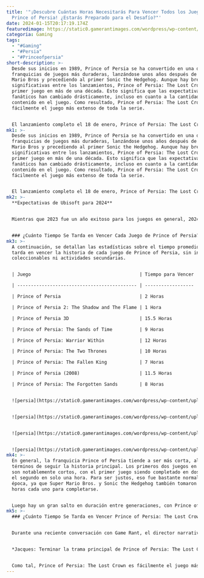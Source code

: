 ```yaml
---
title: '"¡Descubre Cuántas Horas Necesitarás Para Vencer Todos los Juegos de
  Prince of Persia! ¿Estarás Preparado para el Desafío?"'
date: 2024-01-15T20:17:19.174Z
featuredimage: https://static0.gamerantimages.com/wordpress/wp-content/uploads/2024/01/game-rant-advance-prince-of-persia-the-lost-crown-30-feature.jpg?q=50&fit=contain&w=1140&h=&dpr=1.5
categoria: Gaming
tags:
  - "#Gaming"
  - "#Persia"
  - "#Princeofpersia"
short-description: >-
  Desde sus inicios en 1989, Prince of Persia se ha convertido en una de las
  franquicias de juegos más duraderas, lanzándose unos años después de Super
  Mario Bros y precediendo al primer Sonic the Hedgehog. Aunque hay brechas
  significativas entre los lanzamientos, Prince of Persia: The Lost Crown es el
  primer juego en más de una década. Esto significa que las expectativas de los
  fanáticos han cambiado drásticamente, incluso en cuanto a la cantidad de
  contenido en el juego. Como resultado, Prince of Persia: The Lost Crown será
  fácilmente el juego más extenso de toda la serie.


  El lanzamiento completo el 18 de enero, Prince of Persia: The Lost Crown parece romper finalmente la ausencia de 14 años de la serie, y lo está haciendo de una manera bastante audaz. Volviendo a las raíces en 2D de la serie, Prince of Persia: The Lost Crown
mk1: >-
  Desde sus inicios en 1989, Prince of Persia se ha convertido en una de las
  franquicias de juegos más duraderas, lanzándose unos años después de Super
  Mario Bros y precediendo al primer Sonic the Hedgehog. Aunque hay brechas
  significativas entre los lanzamientos, Prince of Persia: The Lost Crown es el
  primer juego en más de una década. Esto significa que las expectativas de los
  fanáticos han cambiado drásticamente, incluso en cuanto a la cantidad de
  contenido en el juego. Como resultado, Prince of Persia: The Lost Crown será
  fácilmente el juego más extenso de toda la serie.


  El lanzamiento completo el 18 de enero, Prince of Persia: The Lost Crown parece romper finalmente la ausencia de 14 años de la serie, y lo está haciendo de una manera bastante audaz. Volviendo a las raíces en 2D de la serie, Prince of Persia: The Lost Crown está dando a la franquicia una revisión moderna de Metroidvania, y aunque los fanáticos no necesitarán jugar el resto de la serie antes de sumergirse en The Lost Crown, en realidad sería un proceso mucho más corto de lo que algunos podrían pensar.
mk2: >-
  **Expectativas de Ubisoft para 2024**


  Mientras que 2023 fue un año exitoso para los juegos en general, 2024 parece estar preparado para ser uno de los años más grandes en la memoria reciente del desarrollador Ubisoft.


  ### ¿Cuánto Tiempo Se Tarda en Vencer Cada Juego de Prince of Persia?
mk3: >-
  A continuación, se detallan las estadísticas sobre el tiempo promedio que se
  tarda en vencer la historia de cada juego de Prince of Persia, sin incluir
  coleccionables ni actividades secundarias.


  | Juego                                        | Tiempo para Vencer |

  | -------------------------------------------- | ------------------ |

  | Prince of Persia                             | 2 Horas            |

  | Prince of Persia 2: The Shadow and The Flame | 1 Hora             |

  | Prince of Persia 3D                          | 15.5 Horas         |

  | Prince of Persia: The Sands of Time          | 9 Horas            |

  | Prince of Persia: Warrior Within             | 12 Horas           |

  | Prince of Persia: The Two Thrones            | 10 Horas           |

  | Prince of Persia: The Fallen King            | 7 Horas            |

  | Prince of Persia (2008)                      | 11.5 Horas         |

  | Prince of Persia: The Forgotten Sands        | 8 Horas            |


  ![persia](https://static0.gamerantimages.com/wordpress/wp-content/uploads/2023/12/prince-of-persia-1989.jpg?q=50&fit=contain&w=750&h=415&dpr=1.5 "persia")


  ![persia](https://static0.gamerantimages.com/wordpress/wp-content/uploads/2020/11/Prince-of-Persia-Sands-of-Time.jpg?q=50&fit=contain&w=750&h=415&dpr=1.5 "persia")


  ![persia](https://static0.gamerantimages.com/wordpress/wp-content/uploads/2022/08/Prince-Of-Persia-Forgotten-Sands.jpg?q=50&fit=contain&w=750&h=415&dpr=1.5 "persia")


  ![persia](https://static0.gamerantimages.com/wordpress/wp-content/uploads/2020/12/prince-of-persia-warrior-within.jpg?q=50&fit=contain&w=750&h=415&dpr=1.5 "persia")
mk4: >-
  En general, la franquicia Prince of Persia tiende a ser más corta, al menos en
  términos de seguir la historia principal. Los primeros dos juegos en la serie
  son notablemente cortos, con el primer juego siendo completado en dos horas y
  el segundo en solo una hora. Para ser justos, eso fue bastante normal para la
  época, ya que Super Mario Bros. y Sonic the Hedgehog también tomaron solo dos
  horas cada uno para completarse.


  Luego hay un gran salto en duración entre generaciones, con Prince of Persia 3D de 1999 llevando alrededor de 15.5 horas para completarse, lo cual es irónico considerando que a menudo se considera el peor juego de Prince of Persia. Después de eso, la franquicia Prince of Persia mantiene un ritmo bastante consistente, con la mayoría de los juegos rondando las 10 horas de juego para completar la historia principal. En total, a los jugadores les llevaría solo 76 horas vencer los nueve juegos de Prince of Persia mencionados anteriormente, lo cual parece excepcionalmente bajo para una franquicia de larga duración. Prince of Persia: The Lost Crown tiene casi la mitad de esa duración, después de todo.
mk5: >-
  ### ¿Cuánto Tiempo Se Tarda en Vencer Prince of Persia: The Lost Crown?


  Durante una reciente conversación con Game Rant, el director narrativo y de animación Jacques Exertier dijo lo siguiente sobre cuánto tiempo lleva vencer Prince of Persia: The Lost Crown:


  *Jacques: Terminar la trama principal de Prince of Persia: The Lost Crown tomará entre 20 y 25 horas de juego. Descubrir todos los tesoros, objetos, extensiones narrativas y misiones secundarias requerirá aproximadamente entre 30 y 35 horas.*


  Como tal, Prince of Persia: The Lost Crown es fácilmente el juego más largo de toda la franquicia por mucho.
---
```

